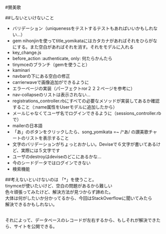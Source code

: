 #賛美歌

##しないといけないこと
<ul>
	<li>バリデーション（uniquenessをテストするテストもあればいいかもしれない...）</li>
	<li>gem nihonjinを使ってtitle_yomikataにはカタカナがあればそれをひらがなにする。また空白があればそれを消す。それをモデルに入れる</li>
	<li>key_change.js</li>
	<li>before_action :authenticate, only: 何たらかんたら</li>
	<li>tinymceのブランチ（gemを使うこと）</li>
	<li>kaminari</li>
	<li>navbarの下にある空白の修正</li>
	<li>carrierwaveで画像追加ができるように</li>
	<li>エラーぺージの実装（パーフェクトror２２２ぺージを参考に）</li>
	<li>nav-collapseのリストは表示されない...</li>
	<li>registrations_controller.rbにすべての必要なメソッドが実装してあるか確認すること（:name属性をUserモデルに追加したから）</li>
	<li>メールじゃなくてユーザ名でログインできるように（sessions_controller.rbで）</li>
	<li>mailerの日本語</li>
	<li>「あ」のボタンをクリックしたら、song_yomikata =~ /^あ/ の讃美歌チャートのリストを表示すること</li>
	<li>文字のバリデーションがちょっとおかしい。Deviseで６文字が書いてあるけど、実際には５文字です</li>
	<li>ユーザのdestroyはdeviseのどこにあるかな...</li>
	<li>今のシードデータではログインできない</li>
	<li>検索機能</li>
</ul>


##考えないといけないのは
「*」を使うこと。<br/>
tinymceが使いたいけど、空白の問題があるから難しい<br/>
色々頑張ってみたけど、解決方法が見つからず諦めた。<br/>
大体は何がしたいか分かってるから、今回はStackOverflowに聞いてみたら<br/>
解決できるかもしれない。<br/><br/>

それによって、データベースのレコードが左右するから、もしそれが解決できたら、サイトを公開できる。
